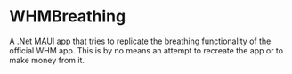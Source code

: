 # WHMBreathing

A [.Net MAUI](https://learn.microsoft.com/en-us/dotnet/maui/?view=net-maui-7.0) app that tries to replicate the breathing functionality of the official WHM app. This is by no means an attempt to recreate the app or to make money from it.